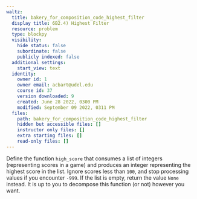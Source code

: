 ```yaml
---
waltz:
  title: bakery_for_composition_code_highest_filter
  display title: 6B2.4) Highest Filter
  resource: problem
  type: blockpy
  visibility:
    hide status: false
    subordinate: false
    publicly indexed: false
  additional settings:
    start_view: text
  identity:
    owner id: 1
    owner email: acbart@udel.edu
    course id: 37
    version downloaded: 9
    created: June 28 2022, 0300 PM
    modified: September 09 2022, 0311 PM
  files:
    path: bakery_for_composition_code_highest_filter
    hidden but accessible files: []
    instructor only files: []
    extra starting files: []
    read-only files: []
---
```

Define the function `high_score` that consumes a list of integers (representing scores in a game) and produces an integer representing the highest score in the list. Ignore scores less than `100`, and stop processing values if you encounter `-999`. If the list is empty, return the value `None` instead. It is up to you to decompose this function (or not) however you want.